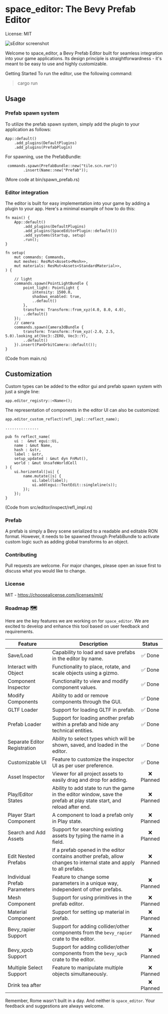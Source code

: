 # space_editor: The Bevy Prefab Editor
License: MIT 

![sEditor screenshot](https://github.com/rewin123/space_editor/blob/main/showcase.png)

Welcome to space_editor, a Bevy Prefab Editor built for seamless integration into your game applications. Its design principle is straightforwardness - it's meant to be easy to use and highly customizable.

Getting Started
To run the editor, use the following command:
> cargo run 


## Usage
### Prefab spawn system
To utilize the prefab spawn system, simply add the plugin to your application as follows:
```
App::default()
    .add_plugins(DefaultPlugins)
    .add_plugins(PrefabPlugin)
```

For spawning, use the PrefabBundle:
```
 commands.spawn(PrefabBundle::new("tile.scn.ron"))
        .insert(Name::new("Prefab"));
```

(More code at bin/spawn_prefab.rs)


### Editor integration
The editor is built for easy implementation into your game by adding a plugin to your app. Here's a minimal example of how to do this:

```
fn main() {
    App::default()
        .add_plugins(DefaultPlugins)
        .add_plugins(SpaceEditorPlugin::default())
        .add_systems(Startup, setup)
        .run();
}

fn setup(
    mut commands: Commands,
    mut meshes: ResMut<Assets<Mesh>>,
    mut materials: ResMut<Assets<StandardMaterial>>,
) {
    
    // light
    commands.spawn(PointLightBundle {
        point_light: PointLight {
            intensity: 1500.0,
            shadows_enabled: true,
            ..default()
        },
        transform: Transform::from_xyz(4.0, 8.0, 4.0),
        ..default()
    });
    // camera
    commands.spawn(Camera3dBundle {
        transform: Transform::from_xyz(-2.0, 2.5, 5.0).looking_at(Vec3::ZERO, Vec3::Y),
        ..default()
    }).insert(PanOrbitCamera::default());
}
```

(Code from main.rs)

## Customization
Custom types can be added to the editor gui and prefab spawn system with just a single line:

```
app.editor_registry::<Name>();
```
The representation of components in the editor UI can also be customized:
```
app.editor_custom_reflect(refl_impl::reflect_name);

...............

pub fn reflect_name(
    ui :  &mut egui::Ui,
    name : &mut Name,
    hash : &str,
    label : &str,
    setup_updated : &mut dyn FnMut(),
    world : &mut UnsafeWorldCell
) {
    ui.horizontal(|ui| {
        name.mutate(|s| {
            ui.label(label);
            ui.add(egui::TextEdit::singleline(s));
        });
    });
}
```
(Code from src/editor/inspect/refl_impl.rs)

### Prefab
A prefab is simply a Bevy scene serialized to a readable and editable RON format. However, it needs to be spawned through PrefabBundle to activate custom logic such as adding global transforms to an object.

### Contributing
Pull requests are welcome. For major changes, please open an issue first to discuss what you would like to change.

### License
MIT - https://choosealicense.com/licenses/mit/

### Roadmap 🗺️

Here are the key features we are working on for `space_editor`. We are excited to develop and enhance this tool based on user feedback and requirements.

| Feature                          | Description                                                                                                              | Status    |
|----------------------------------|--------------------------------------------------------------------------------------------------------------------------|:---------:|
| Save/Load                        | Capability to load and save prefabs in the editor by name.                                                               | ✅ Done    |
| Interact with Object             | Functionality to place, rotate, and scale objects using a gizmo.                                                         | ✅ Done    |
| Component Inspector              | Functionality to view and modify component values.                                                                       | ✅ Done    |
| Modify Components                | Ability to add or remove components through the GUI.                                                                     | ✅ Done    |
| GLTF Loader                      | Support for loading GLTF in prefab.                                                                                      | ✅ Done    |
| Prefab Loader                    | Support for loading another prefab within a prefab and hide any technical entities.                                      | ✅ Done    |
| Separate Editor Registration     | Ability to select types which will be shown, saved, and loaded in the editor.                                            | ✅ Done    |
| Customizable UI                  | Feature to customize the inspector UI as per user preference.                                                            | ✅ Done    |
| Asset Inspector                  | Viewer for all project assets to easily drag and drop for adding.                                                        | ❌ Planned |
| Play/Editor States               | Ability to add state to run the game in the editor window, save the prefab at play state start, and reload after end.    | ❌ Planned |
| Player Start Component           | A component to load a prefab only in Play state.                                                                         | ❌ Planned |
| Search and Add Assets            | Support for searching existing assets by typing the name in a field.                                                     | ❌ Planned |
| Edit Nested Prefabs              | If a prefab opened in the editor contains another prefab, allow changes to internal state and apply to all prefabs.      | ❌ Planned |
| Individual Prefab Parameters     | Feature to change some parameters in a unique way, independent of other prefabs.                                         | ❌ Planned |
| Mesh Component                   | Support for using primitives in the prefab editor.                                                                       | ❌ Planned |
| Material Component               | Support for setting up material in prefab.                                                                               | ❌ Planned |
| Bevy_rapier Support              | Support for adding collider/other components from the `bevy_rapier` crate to the editor.                                 | ❌ Planned |
| Bevy_xpcb Support                | Support for adding collider/other components from the `bevy_xpcb` crate to the editor.                                   | ❌ Planned |
| Multiple Select Support          | Feature to manipulate multiple objects simultaneously.                                                                   | ❌ Planned |
| Drink tea after                  |                                                                                                                          | ❌ Planned |

Remember, Rome wasn't built in a day. And neither is `space_editor`. Your feedback and suggestions are always welcome.

